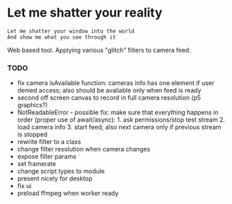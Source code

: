 # Let me shatter your reality

```
Let me shatter your window into the world
And show me what you see through it
```

Web based tool. Applying various "glitch" filters to camera feed.

### TODO
- fix camera isAvailable function: cameras info has one element if user denied access; also should be avaliable only when feed is ready
- second off screen canvas to record in full camera resolution  (p5 graphics?)
- NotReadableError - possible fix: make sure that everything happens in order (proper use of await/async): 1. ask permissions/stop test stream 2. load camera info 3. start feed; also next camera only if previous stream is stopped
- rewrite filter to a class
- change filter resolution when camera changes
- expose filter params
- set framerate
- change script types to module
- present nicely for desktop
- fix ui
- preload ffmpeg when worker ready

